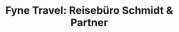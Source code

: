 ---
title: "Fyne Travel: Reisebüro Schmidt & Partner"
url: /bochum/fyne-travel-reisebuero-schmidt-und-partner/
shop: Reisebüro
---
